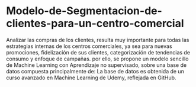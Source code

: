 # Modelo-de-Segmentacion-de-clientes-para-un-centro-comercial

Analizar las compras de los clientes, resulta muy importante para todas las estrategias internas de los centros comerciales, ya sea para nuevas promociones, fidelización de sus clientes, categorización de tendencias de consumo y enfoque de campañas. por ello, se propone un modelo sencillo de Machine Learning con Aprendizaje no supervisado, sobre una base de datos compuesta principalmente de:
La base de datos es obtenida de un curso avanzado en Machine Learning de Udemy, reflejada en GitHub.
